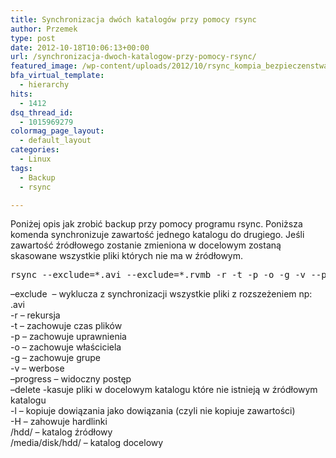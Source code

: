 ```yaml
---
title: Synchronizacja dwóch katalogów przy pomocy rsync
author: Przemek
type: post
date: 2012-10-18T10:06:13+00:00
url: /synchronizacja-dwoch-katalogow-przy-pomocy-rsync/
featured_image: /wp-content/uploads/2012/10/rsync_kompia_bezpieczenstwa_642_362_force.jpg
bfa_virtual_template:
  - hierarchy
hits:
  - 1412
dsq_thread_id:
  - 1015969279
colormag_page_layout:
  - default_layout
categories:
  - Linux
tags:
  - Backup
  - rsync

---
```

Poniżej opis jak zrobić backup przy pomocy programu rsync. Poniższa komenda synchronizuje zawartość jednego katalogu do drugiego. Jeśli zawartość źródłowego zostanie zmieniona w docelowym zostaną skasowane wszystkie pliki których nie ma w źródłowym.

<!--more-->

<pre>rsync --exclude=*.avi --exclude=*.rvmb -r -t -p -o -g -v --progress --delete -l -H /hdd/ /media/disk/hdd/</pre>

&#8211;exclude  &#8211; wyklucza z synchronizacji wszystkie pliki z rozszeżeniem np: .avi  
-r &#8211; rekursja  
-t &#8211; zachowuje czas plików  
-p &#8211; zachowuje uprawnienia  
-o &#8211; zachowuje właściciela  
-g &#8211; zachowuje grupe  
-v &#8211; werbose  
&#8211;progress &#8211; widoczny postęp  
&#8211;delete -kasuje pliki w docelowym katalogu które nie istnieją w źródłowym katalogu  
-l &#8211; kopiuje dowiązania jako dowiązania (czyli nie kopiuje zawartości)  
-H &#8211; zahowuje hardlinki  
/hdd/ &#8211; katalog źródłowy  
/media/disk/hdd/ &#8211; katalog docelowy

&nbsp;

&nbsp;